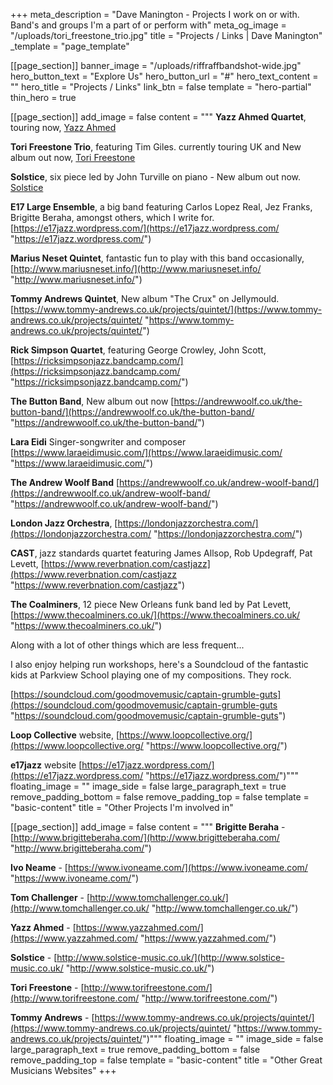 +++
meta_description = "Dave Manington - Projects I work on or with. Band's and groups I'm a part of or perform with"
meta_og_image = "/uploads/tori_freestone_trio.jpg"
title = "Projects / Links | Dave Manington"
_template = "page_template"

[[page_section]]
banner_image = "/uploads/riffraffbandshot-wide.jpg"
hero_button_text = "Explore Us"
hero_button_url = "#"
hero_text_content = ""
hero_title = "Projects / Links"
link_btn = false
template = "hero-partial"
thin_hero = true

[[page_section]]
add_image = false
content = """
**Yazz Ahmed Quartet**, touring now, [Yazz Ahmed](https://www.yazzahmed.com/)

**Tori Freestone Trio**, featuring Tim Giles. currently touring UK and New album out now, [Tori Freestone](http://www.torifreestone.com/trio/ttp:/)

**Solstice**, six piece led by John Turville on piano - New album out now. [Solstice](http://www.solstice-music.co.uk/)

**E17 Large Ensemble**, a big band featuring Carlos Lopez Real, Jez Franks, Brigitte Beraha, amongst others, which I write for. [https://e17jazz.wordpress.com/](https://e17jazz.wordpress.com/ "https://e17jazz.wordpress.com/")

**Marius Neset Quintet**, fantastic fun to play with this band occasionally, [http://www.mariusneset.info/](http://www.mariusneset.info/ "http://www.mariusneset.info/")

**Tommy Andrews Quintet**, New album "The Crux" on Jellymould. [https://www.tommy-andrews.co.uk/projects/quintet/](https://www.tommy-andrews.co.uk/projects/quintet/ "https://www.tommy-andrews.co.uk/projects/quintet/")

**Rick Simpson Quartet**, featuring George Crowley, John Scott,[ ](http://ricksimpsonjazz.bandcamp.com/)[https://ricksimpsonjazz.bandcamp.com/](https://ricksimpsonjazz.bandcamp.com/ "https://ricksimpsonjazz.bandcamp.com/")

**The Button Band**, New album out now [https://andrewwoolf.co.uk/the-button-band/](https://andrewwoolf.co.uk/the-button-band/ "https://andrewwoolf.co.uk/the-button-band/")

**Lara Eidi** Singer-songwriter and composer [https://www.laraeidimusic.com/](https://www.laraeidimusic.com/ "https://www.laraeidimusic.com/")

**The Andrew Woolf Band** [https://andrewwoolf.co.uk/andrew-woolf-band/](https://andrewwoolf.co.uk/andrew-woolf-band/ "https://andrewwoolf.co.uk/andrew-woolf-band/")

**London Jazz Orchestra**, [https://londonjazzorchestra.com/](https://londonjazzorchestra.com/ "https://londonjazzorchestra.com/")

**CAST**, jazz standards quartet featuring James Allsop, Rob Updegraff, Pat Levett, [https://www.reverbnation.com/castjazz](https://www.reverbnation.com/castjazz "https://www.reverbnation.com/castjazz")

**The Coalminers**, 12 piece New Orleans funk band led by Pat Levett, [https://www.thecoalminers.co.uk/](https://www.thecoalminers.co.uk/ "https://www.thecoalminers.co.uk/")

Along with a lot of other things which are less frequent...

I also enjoy helping run workshops, here's a Soundcloud of the fantastic kids at Parkview School playing one of my compositions. They rock.

[https://soundcloud.com/goodmovemusic/captain-grumble-guts](https://soundcloud.com/goodmovemusic/captain-grumble-guts "https://soundcloud.com/goodmovemusic/captain-grumble-guts")

**Loop Collective** website, [https://www.loopcollective.org/](https://www.loopcollective.org/ "https://www.loopcollective.org/")

**e17jazz** website [https://e17jazz.wordpress.com/](https://e17jazz.wordpress.com/ "https://e17jazz.wordpress.com/")"""
floating_image = ""
image_side = false
large_paragraph_text = true
remove_padding_bottom = false
remove_padding_top = false
template = "basic-content"
title = "Other Projects I'm involved in"

[[page_section]]
add_image = false
content = """
**Brigitte Beraha** - [http://www.brigitteberaha.com/](http://www.brigitteberaha.com/ "http://www.brigitteberaha.com/")

**Ivo Neame** - [https://www.ivoneame.com/](https://www.ivoneame.com/ "https://www.ivoneame.com/")

**Tom Challenger** - [http://www.tomchallenger.co.uk/](http://www.tomchallenger.co.uk/ "http://www.tomchallenger.co.uk/")

**Yazz Ahmed** - [https://www.yazzahmed.com/](https://www.yazzahmed.com/ "https://www.yazzahmed.com/")

**Solstice** - [http://www.solstice-music.co.uk/](http://www.solstice-music.co.uk/ "http://www.solstice-music.co.uk/")

**Tori Freestone** - [http://www.torifreestone.com/](http://www.torifreestone.com/ "http://www.torifreestone.com/")

**Tommy Andrews** - [https://www.tommy-andrews.co.uk/projects/quintet/](https://www.tommy-andrews.co.uk/projects/quintet/ "https://www.tommy-andrews.co.uk/projects/quintet/")"""
floating_image = ""
image_side = false
large_paragraph_text = true
remove_padding_bottom = false
remove_padding_top = false
template = "basic-content"
title = "Other Great Musicians Websites"
+++

